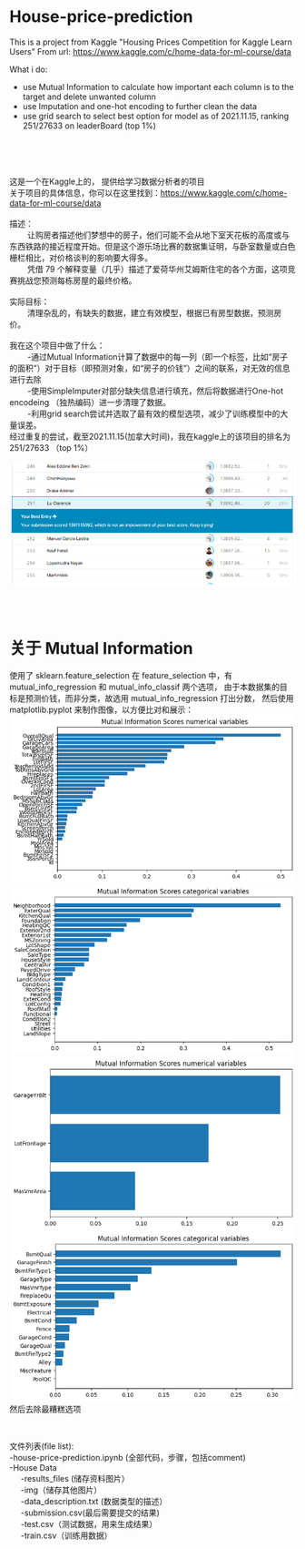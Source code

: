 # House-price-prediction
This is a project from Kaggle "Housing Prices Competition for Kaggle Learn Users"
From url: https://www.kaggle.com/c/home-data-for-ml-course/data


What i do:
  - use Mutual Information to calculate how important each column is to the target and delete unwanted column
  - use Imputation and one-hot encoding to further clean the data
  - use grid search to select best option for model
as of 2021.11.15, ranking 251/27633 on leaderBoard (top 1%)
  
<br/>
<br/>
<br/>


这是一个在Kaggle上的， 提供给学习数据分析者的项目<br/>
关于项目的具体信息，你可以在这里找到：https://www.kaggle.com/c/home-data-for-ml-course/data<br/>
<br/>
描述：<br/>
  &nbsp;&nbsp;&nbsp;&nbsp;&nbsp;&nbsp;&nbsp;&nbsp;让购房者描述他们梦想中的房子，他们可能不会从地下室天花板的高度或与东西铁路的接近程度开始。但是这个游乐场比赛的数据集证明，与卧室数量或白色栅栏相比，对价格谈判的影响要大得多。<br/>
  &nbsp;&nbsp;&nbsp;&nbsp;&nbsp;&nbsp;&nbsp;&nbsp;凭借 79 个解释变量（几乎）描述了爱荷华州艾姆斯住宅的各个方面，这项竞赛挑战您预测每栋房屋的最终价格。<br/>
  <br/>
实际目标：<br/>
  &nbsp;&nbsp;&nbsp;&nbsp;&nbsp;&nbsp;&nbsp;&nbsp;清理杂乱的，有缺失的数据，建立有效模型，根据已有房型数据，预测房价。<br/>
<br/>
我在这个项目中做了什么：<br/>
  &nbsp;&nbsp;&nbsp;&nbsp;&nbsp;&nbsp;&nbsp;&nbsp;-通过Mutual Information计算了数据中的每一列（即一个标签，比如“房子的面积”）对于目标（即预测对象，如“房子的价钱”）之间的联系，对无效的信息进行去除<br/>
  &nbsp;&nbsp;&nbsp;&nbsp;&nbsp;&nbsp;&nbsp;&nbsp;-使用SimpleImputer对部分缺失信息进行填充，然后将数据进行One-hot encodeing （独热编码）进一步清理了数据。<br/>
  &nbsp;&nbsp;&nbsp;&nbsp;&nbsp;&nbsp;&nbsp;&nbsp;-利用grid search尝试并选取了最有效的模型选项，减少了训练模型中的大量误差。<br/>
经过重复的尝试，截至2021.11.15(加拿大时间)，我在kaggle上的该项目的排名为251/27633 （top 1%）<br/>
 
![alt text](https://github.com/LuYonghao/House-price-prediction/blob/main/House%20Data/img/HouseRank.png)

<br/>
<br/>

# 关于 Mutual Information
使用了 sklearn.feature_selection
在 feature_selection 中，有 mutual_info_regression 和 mutual_info_classif 两个选项， 
由于本数据集的目标是预测价钱，而非分类，故选用 mutual_info_regression 打出分数，
然后使用 matplotlib.pyplot 来制作图像，以方便比对和展示：
![alt text](https://github.com/LuYonghao/House-price-prediction/blob/main/House%20Data/__results___files/__results___7_0.png)
![alt text](https://github.com/LuYonghao/House-price-prediction/blob/main/House%20Data/__results___files/__results___7_1.png)
![alt text](https://github.com/LuYonghao/House-price-prediction/blob/main/House%20Data/__results___files/__results___8_0.png)
![alt text](https://github.com/LuYonghao/House-price-prediction/blob/main/House%20Data/__results___files/__results___8_1.png)
<br/>
然后去除最糟糕选项

<br/>

文件列表(file list):<br/>
  -house-price-prediction.ipynb (全部代码，步骤，包括comment)<br/>
  -House Data<br/>
        &nbsp;&nbsp;&nbsp;&nbsp;&nbsp;-results_files (储存资料图片）<br/>
        &nbsp;&nbsp;&nbsp;&nbsp;&nbsp;-img（储存其他图片）<br/>
        &nbsp;&nbsp;&nbsp;&nbsp;&nbsp;-data_description.txt (数据类型的描述）<br/>
        &nbsp;&nbsp;&nbsp;&nbsp;&nbsp;-submission.csv(最后需要提交的结果)<br/>
        &nbsp;&nbsp;&nbsp;&nbsp;&nbsp;-test.csv（测试数据，用来生成结果）<br/>
        &nbsp;&nbsp;&nbsp;&nbsp;&nbsp;-train.csv（训练用数据）<br/>
         





